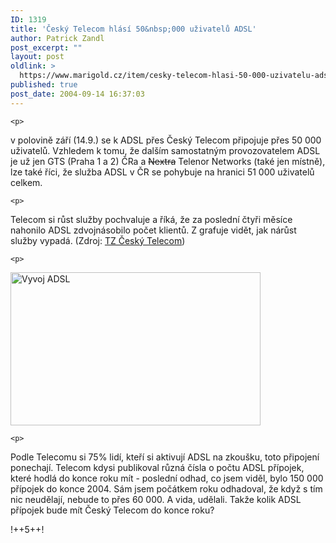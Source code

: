 ```yaml
---
ID: 1319
title: 'Český Telecom hlásí 50&nbsp;000 uživatelů ADSL'
author: Patrick Zandl
post_excerpt: ""
layout: post
oldlink: >
  https://www.marigold.cz/item/cesky-telecom-hlasi-50-000-uzivatelu-adsl
published: true
post_date: 2004-09-14 16:37:03
---
```

	<p>
v polovině září (14.9.) se k ADSL přes Český Telecom připojuje přes 50 000 uživatelů. Vzhledem k tomu, že dalším samostatným provozovatelem ADSL je už jen GTS (Praha 1 a 2) ČRa a <strike>Nextra</strike> Telenor Networks (také jen místně), lze také říci, že služba ADSL v ČR se pohybuje na hranici 51 000 uživatelů celkem. </p>

	<p>
Telecom si růst služby pochvaluje a říká, že za poslední čtyři měsíce nahonilo ADSL zdvojnásobilo počet klientů. Z grafuje vidět, jak nárůst služby vypadá. (Zdroj: <a href="http://www.telecom.cz/infocentrum/tiskove_centrum/tiskove_zpravy/clanek.php?tz=14092004_4&amp;id=532">TZ Český Telecom</a>)</p>

	<p>
<img src="/wp-content/uploads/1/20040914-vyvojadsl2003.gif" alt="Vyvoj ADSL" width="400" height="245" /></p>

	<p>
Podle Telecomu si 75% lidí, kteří si aktivují ADSL na zkoušku, toto připojení ponechají. Telecom kdysi publikoval různá čísla o počtu ADSL přípojek, které hodlá do konce roku mít - poslední odhad, co jsem viděl, bylo 150 000 přípojek do konce 2004. Sám jsem počátkem roku odhadoval, že když s tím nic neudělají, nebude to přes 60 000. A vida, udělali. Takže kolik ADSL přípojek bude mít Český Telecom do konce roku?
</p>

!++5++!
</p>
